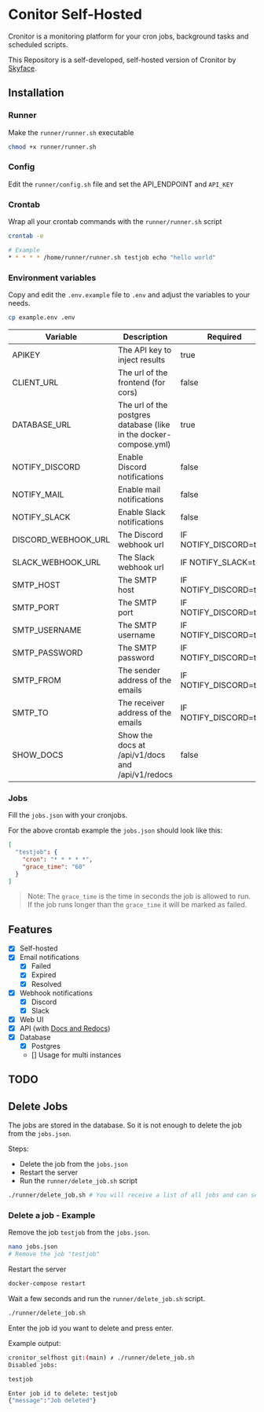 # Conitor Self-Hosted

Cronitor is a monitoring platform for your cron jobs, background tasks and scheduled scripts.

This Repository is a self-developed, self-hosted version of Cronitor by [Skyface](https://skyface.de).

## Installation

### Runner

Make the `runner/runner.sh` executable

```bash
chmod +x runner/runner.sh
```

### Config

Edit the `runner/config.sh` file and set the API_ENDPOINT and `API_KEY`

### Crontab

Wrap all your crontab commands with the `runner/runner.sh` script

```bash
crontab -e

# Example
* * * * * /home/runner/runner.sh testjob echo "hello world"
```

### Environment variables

Copy and edit the `.env.example` file to `.env` and adjust the variables to your needs.

```bash
cp example.env .env
```

| Variable            | Description                                                       | Required               | Default     |
| ------------------- | ----------------------------------------------------------------- | ---------------------- | ----------- |
| APIKEY              | The API key to inject results                                     | true                   |             |
| CLIENT_URL          | The url of the frontend (for cors)                                | false                  | [SAME-SITE] |
| DATABASE_URL        | The url of the postgres database (like in the docker-compose.yml) | true                   |             |
| NOTIFY_DISCORD      | Enable Discord notifications                                      | false                  | false       |
| NOTIFY_MAIL         | Enable mail notifications                                         | false                  | false       |
| NOTIFY_SLACK        | Enable Slack notifications                                        | false                  | false       |
| DISCORD_WEBHOOK_URL | The Discord webhook url                                           | IF NOTIFY_DISCORD=true |             |
| SLACK_WEBHOOK_URL   | The Slack webhook url                                             | IF NOTIFY_SLACK=true   |             |
| SMTP_HOST           | The SMTP host                                                     | IF NOTIFY_DISCORD=true |             |
| SMTP_PORT           | The SMTP port                                                     | IF NOTIFY_DISCORD=true |             |
| SMTP_USERNAME       | The SMTP username                                                 | IF NOTIFY_DISCORD=true |             |
| SMTP_PASSWORD       | The SMTP password                                                 | IF NOTIFY_DISCORD=true |             |
| SMTP_FROM           | The sender address of the emails                                  | IF NOTIFY_DISCORD=true |             |
| SMTP_TO             | The receiver address of the emails                                | IF NOTIFY_DISCORD=true |             |
| SHOW_DOCS           | Show the docs at /api/v1/docs and /api/v1/redocs                  | false                  | false       |

### Jobs

Fill the `jobs.json` with your cronjobs.

For the above crontab example the `jobs.json` should look like this:

```json
[
  "testjob": {
    "cron": "* * * * *",
    "grace_time": "60"
  }
]
```

> Note: The `grace_time` is the time in seconds the job is allowed to run. If the job runs longer than the `grace_time` it will be marked as failed.

## Features

- [x] Self-hosted
- [x] Email notifications
  - [x] Failed
  - [x] Expired
  - [x] Resolved
- [x] Webhook notifications
  - [x] Discord
  - [x] Slack
- [x] Web UI
- [x] API (with [Docs and Redocs](environment-variables))
- [x] Database
  - [x] Postgres
  - [] Usage for multi instances

## TODO

## Delete Jobs

The jobs are stored in the database.
So it is not enough to delete the job from the `jobs.json`.

Steps:

- Delete the job from the `jobs.json`
- Restart the server
- Run the `runner/delete_job.sh` script

```bash
./runner/delete_job.sh # You will receive a list of all jobs and can select the job you want to delete.
```

### Delete a job - Example

Remove the job `testjob` from the `jobs.json`.

```bash
nano jobs.json
# Remove the job "testjob"
```

Restart the server

```bash
docker-compose restart
```

Wait a few seconds and run the `runner/delete_job.sh` script.

```bash
./runner/delete_job.sh
```

Enter the job id you want to delete and press enter.

Example output:

```bash
cronitor_selfhost git:(main) ✗ ./runner/delete_job.sh
Disabled jobs:

testjob

Enter job id to delete: testjob
{"message":"Job deleted"}
```
